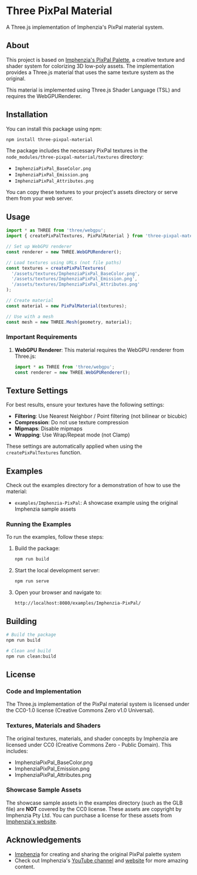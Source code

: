 # Three PixPal Material

A Three.js implementation of Imphenzia's PixPal material system.

## About

This project is based on [Imphenzia's PixPal Palette](https://www.youtube.com/imphenzia), a creative texture and shader system for colorizing 3D low-poly assets. The implementation provides a Three.js material that uses the same texture system as the original.

This material is implemented using Three.js Shader Language (TSL) and requires the WebGPURenderer.

## Installation

You can install this package using npm:

```bash
npm install three-pixpal-material
```

The package includes the necessary PixPal textures in the `node_modules/three-pixpal-material/textures` directory:
- `ImphenziaPixPal_BaseColor.png`
- `ImphenziaPixPal_Emission.png`
- `ImphenziaPixPal_Attributes.png`

You can copy these textures to your project's assets directory or serve them from your web server.

## Usage

```javascript
import * as THREE from 'three/webgpu';
import { createPixPalTextures, PixPalMaterial } from 'three-pixpal-material';

// Set up WebGPU renderer
const renderer = new THREE.WebGPURenderer();

// Load textures using URLs (not file paths)
const textures = createPixPalTextures(
  '/assets/textures/ImphenziaPixPal_BaseColor.png',
  '/assets/textures/ImphenziaPixPal_Emission.png',
  '/assets/textures/ImphenziaPixPal_Attributes.png'
);

// Create material
const material = new PixPalMaterial(textures);

// Use with a mesh
const mesh = new THREE.Mesh(geometry, material);
```

### Important Requirements

1. **WebGPU Renderer**: This material requires the WebGPU renderer from Three.js:
   ```javascript
   import * as THREE from 'three/webgpu';
   const renderer = new THREE.WebGPURenderer();
   ```

## Texture Settings

For best results, ensure your textures have the following settings:

- **Filtering**: Use Nearest Neighbor / Point filtering (not bilinear or bicubic)
- **Compression**: Do not use texture compression
- **Mipmaps**: Disable mipmaps
- **Wrapping**: Use Wrap/Repeat mode (not Clamp)

These settings are automatically applied when using the `createPixPalTextures` function.

## Examples

Check out the examples directory for a demonstration of how to use the material:

- `examples/Imphenzia-PixPal`: A showcase example using the original Imphenzia sample assets

### Running the Examples

To run the examples, follow these steps:

1. Build the package:
   ```bash
   npm run build
   ```

2. Start the local development server:
   ```bash
   npm run serve
   ```

3. Open your browser and navigate to:
   ```
   http://localhost:8080/examples/Imphenzia-PixPal/
   ```

## Building

```bash
# Build the package
npm run build

# Clean and build
npm run clean:build
```

## License

### Code and Implementation
The Three.js implementation of the PixPal material system is licensed under the CC0-1.0 license (Creative Commons Zero v1.0 Universal).

### Textures, Materials and Shaders
The original textures, materials, and shader concepts by Imphenzia are licensed under CC0 (Creative Commons Zero - Public Domain). This includes:

- ImphenziaPixPal_BaseColor.png
- ImphenziaPixPal_Emission.png
- ImphenziaPixPal_Attributes.png

### Showcase Sample Assets
The showcase sample assets in the examples directory (such as the GLB file) are **NOT** covered by the CC0 license. These assets are copyright by Imphenzia Pty Ltd. You can purchase a license for these assets from [Imphenzia's website](https://www.imphenzia.com).

## Acknowledgements

- [Imphenzia](https://www.youtube.com/imphenzia) for creating and sharing the original PixPal palette system
- Check out Imphenzia's [YouTube channel](https://www.youtube.com/imphenzia) and [website](https://www.imphenzia.com) for more amazing content.
